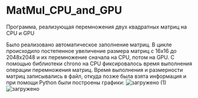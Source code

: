 # MatMul_CPU_and_GPU
Программа, реализующая перемножения двух квадратных матриц на CPU и GPU

Было реализовано автоматическое заполнение матриц. 
В цикле происходило постепенное увеличение размера матриц с 16x16 до 2048x2048 и их перемножение сначала на CPU, потом на GPU. 
С помощью библиотеки chrono на CPU фиксировалось время выполнения операции перемножения матриц.
Время выполнения и размерности матриц записывались в файл, откуда позже была взята информация и при помощи Python были построены графики:
![загружено (1)](https://github.com/DekartVan/MatMul_CPU_and_GPU/assets/60447026/dda09a80-d015-42cd-bb9d-3b7c09a5bfdc)
![загружено](https://github.com/DekartVan/MatMul_CPU_and_GPU/assets/60447026/a05de92d-9de3-4c65-9d4b-0033cbad3e3f)
